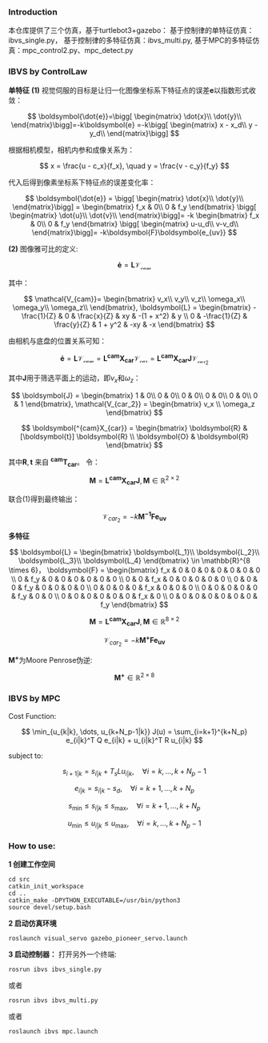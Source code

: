 ### Introduction
本仓库提供了三个仿真，基于turtlebot3+gazebo：
基于控制律的单特征仿真：ibvs_single.py，
基于控制律的多特征仿真：ibvs_multi.py,
基于MPC的多特征仿真：mpc_control2.py、mpc_detect.py

### IBVS by ControlLaw
**单特征**
**(1)**
视觉伺服的目标是让归一化图像坐标系下特征点的误差$\boldsymbol{e}$以指数形式收敛：

$$
\boldsymbol{\dot{e}}=\bigg[ \begin{matrix}
\dot{x}\\
\dot{y}\\
\end{matrix}\bigg]=-k\boldsymbol{e}
=-k\bigg[ \begin{matrix}
x - x_d\\
y - y_d\\
\end{matrix}\bigg]
$$

根据相机模型，相机内参和成像关系为：

$$
x = \frac{u - c_x}{f_x}, \quad y = \frac{v - c_y}{f_y}
$$

代入后得到像素坐标系下特征点的误差变化率：

$$
\boldsymbol{\dot{e}} =
\bigg[ \begin{matrix}
\dot{x}\\
\dot{y}\\
\end{matrix}\bigg]
= \begin{bmatrix} f_x & 0\\
0 & f_y
\end{bmatrix}
\bigg[ \begin{matrix}
\dot{u}\\
\dot{v}\\
\end{matrix}\bigg]=
-k
\begin{bmatrix} f_x & 0\\
0 & f_y
\end{bmatrix}
\bigg[ \begin{matrix}
u-u_d\\
v-v_d\\
\end{matrix}\bigg]=
-k\boldsymbol{F}\boldsymbol{e_{uv}}
$$

**(2)**
图像雅可比的定义:

$$
\boldsymbol{\dot{e}}=\boldsymbol{L}\mathcal{V_{cam}}
$$

其中：

$$
\mathcal{V_{cam}}=
\begin{bmatrix}
v_x\\
v_y\\
v_z\\
\omega_x\\
\omega_y\\
\omega_z\\
\end{bmatrix},
\boldsymbol{L} = \begin{bmatrix}
-\frac{1}{Z} & 0 & \frac{x}{Z} & xy & -(1 + x^2) & y \\
0 & -\frac{1}{Z} & \frac{y}{Z} & 1 + y^2 & -xy & -x
\end{bmatrix}
$$

由相机与底盘的位置关系可知：

$$
\boldsymbol{\dot{e}} = \boldsymbol{L}\mathcal{V_{cam}} = \boldsymbol{L}\boldsymbol{{^{cam}X_{car}}}\mathcal{V_{car}}
 = \boldsymbol{L}\boldsymbol{{^{cam}X_{car}}}\boldsymbol{J} \mathcal{V_{car_2}}
$$

其中$\boldsymbol{J}$用于筛选平面上的运动，即$v_x$和$\omega_z$：

$$
\boldsymbol{J} = \begin{bmatrix}
1 & 0\\
0 & 0\\
0 & 0\\
0 & 0\\
0 & 0\\
0 & 1
\end{bmatrix},
\mathcal{V_{car_2}} =
\begin{bmatrix}
v_x \\
\omega_z
\end{bmatrix}
$$

$$
\boldsymbol{^{cam}X_{car}} = \begin{bmatrix}
\boldsymbol{R} & [\boldsymbol{t}] \boldsymbol{R} \\
\boldsymbol{O} & \boldsymbol{R}
\end{bmatrix}
$$

其中$\boldsymbol{R},\boldsymbol{t}$ 来自 $\boldsymbol{^{cam}T_{car}}$。
令：

$$
\boldsymbol{M} = \boldsymbol{L}\boldsymbol{{^{cam}X_{car}}}\boldsymbol{J} , \boldsymbol{M} \in \mathbb{R}^{2 \times 2}
$$

联合(1)得到最终输出：

$$
\mathcal{V}_{car_2} = -k\boldsymbol{M^{-1}}\boldsymbol{F}\boldsymbol{e_{uv}}
$$

**多特征**

$$
\boldsymbol{L} = \begin{bmatrix}
\boldsymbol{L_1}\\
\boldsymbol{L_2}\\
\boldsymbol{L_3}\\
\boldsymbol{L_4}
\end{bmatrix} \in \mathbb{R}^{8 \times 6}，
\boldsymbol{F} = 
\begin{bmatrix}
f_x & 0 & 0 & 0 & 0 & 0 & 0 & 0 \\
0 & f_y & 0 & 0 & 0 & 0 & 0 & 0 \\
0 & 0 & f_x & 0 & 0 & 0 & 0 & 0 \\
0 & 0 & 0 & f_y & 0 & 0 & 0 & 0 \\
0 & 0 & 0 & 0 & f_x & 0 & 0 & 0 \\
0 & 0 & 0 & 0 & 0 & f_y & 0 & 0 \\
0 & 0 & 0 & 0 & 0 & 0 & f_x & 0 \\
0 & 0 & 0 & 0 & 0 & 0 & 0 & f_y
\end{bmatrix}
$$

$$
\boldsymbol{M} = \boldsymbol{L}\boldsymbol{^{cam}X_{car}} \boldsymbol{J} , \boldsymbol{M} \in \mathbb{R}^{8 \times 2}
$$

$$
\mathcal{V}_{car_2} = -k\boldsymbol{M^{+}}\boldsymbol{F}\boldsymbol{e_{uv}}
$$

$\boldsymbol{M^{+}}$为Moore Penrose伪逆:

$$
\boldsymbol{M^{+}} \in \mathbb{R}^{2 \times 8}
$$

### IBVS by MPC

Cost Function:

$$
\min_{u_{k|k}, \dots, u_{k+N_p-1|k}} J(u) = \sum_{i=k+1}^{k+N_p} e_{i|k}^T Q e_{i|k} + u_{i|k}^T R u_{i|k}
$$

subject to:

$$
s_{i+1|k} = s_{i|k} + T_s L u_{i|k}, \quad \forall i = k, \dots, k+N_p-1
$$

$$
e_{i|k} = s_{i|k} - s_d, \quad \forall i = k+1, \dots, k+N_p
$$

$$
s_{\text{min}} \leq s_{i|k} \leq s_{\text{max}}, \quad \forall i = k+1, \dots, k+N_p
$$

$$
u_{\text{min}} \leq u_{i|k} \leq u_{\text{max}}, \quad \forall i = k, \dots, k+N_p-1
$$

### How to use:
**1 创建工作空间**
```
cd src
catkin_init_workspace
cd ..
catkin_make -DPYTHON_EXECUTABLE=/usr/bin/python3
source devel/setup.bash
```
**2 启动仿真环境**
```
roslaunch visual_servo gazebo_pioneer_servo.launch
```
**3 启动控制器：**
打开另外一个终端:
```
rosrun ibvs ibvs_single.py 
```
或者
```
rosrun ibvs ibvs_multi.py 
```
或者
```
roslaunch ibvs mpc.launch
```